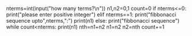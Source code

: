 nterms=int(input("how many terms?\n"))
n1,n2=0,1
count=0
if nterms<=0:
    print("please enter positive integer")
elif nterms==1:
    print("fibbonacci sequence upto",nterms,":")
    print(n1)
else:
    print("fibbonacci sequence")
    while count<nterms:
      print(n1)
      nth=n1+n2
      n1=n2
      n2=nth
      count+=1
